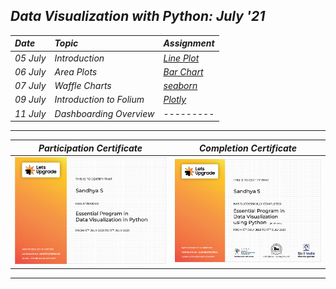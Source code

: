 ## _Data Visualization with Python: July '21_

| _Date_ | _Topic_ | _Assignment_ |
| :----- | :------- | :-------- |
| _05 July_ |  _Introduction_ | [_Line Plot_](files/Assignment_1.ipynb) |
| _06 July_ |  _Area Plots_ | [_Bar Chart_](files/Assignment_2.ipynb) |
| _07 July_ |  _Waffle Charts_ | [_seaborn_](files/Assignment_3.ipynb) |
| _09 July_ |  _Introduction to Folium_ | [_Plotly_](files/Assignment_4.ipynb) |
| _11 July_ |  _Dashboarding Overview_ | --------- |
---
_Participation Certificate_ |  _Completion Certificate_
:-----------------------:|:-------------------------:
<img src="Certificates/participation.png">  |  <img src="Certificates/completion.png">
---
